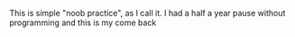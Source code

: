 This is simple "noob practice", as I call it. 
I had a half a year pause without programming and this is my come back